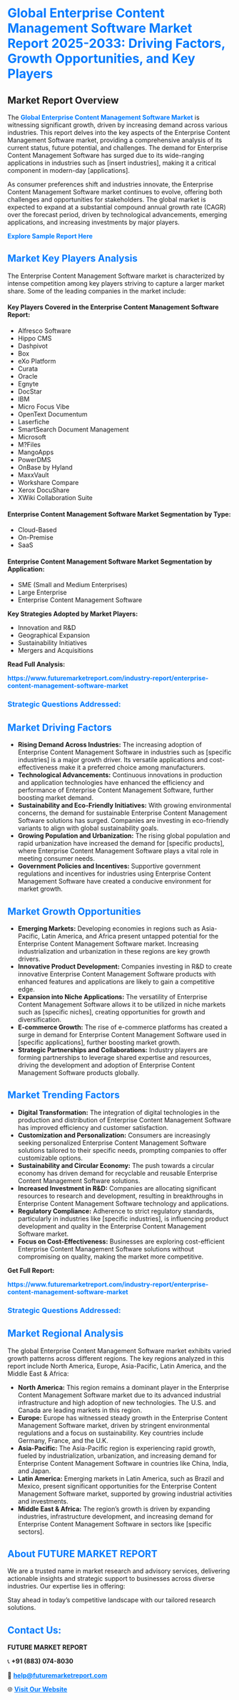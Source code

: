 <h1 style="color: #007BFF;">Global Enterprise Content Management Software Market Report 2025-2033: Driving Factors, Growth Opportunities, and Key Players</h1>

<section id="overview">
<h2>Market Report Overview</h2>
<p>The <a href="https://www.futuremarketreport.com/industry-report/enterprise-content-management-software-market" style="color: #007BFF; text-decoration: none;"><strong>Global Enterprise Content Management Software Market</strong></a> is witnessing significant growth, driven by increasing demand across various industries. This report delves into the key aspects of the Enterprise Content Management Software market, providing a comprehensive analysis of its current status, future potential, and challenges. The demand for Enterprise Content Management Software has surged due to its wide-ranging applications in industries such as [insert industries], making it a critical component in modern-day [applications].</p>
<p>As consumer preferences shift and industries innovate, the Enterprise Content Management Software market continues to evolve, offering both challenges and opportunities for stakeholders. The global market is expected to expand at a substantial compound annual growth rate (CAGR) over the forecast period, driven by technological advancements, emerging applications, and increasing investments by major players.</p>
</section>

<section id="overview">
<p><a href="https://www.futuremarketreport.com/request-sample/reportId=116472" style="color: #007BFF; text-decoration: none;"><strong>Explore Sample Report Here</strong></a></p>
</section>

<section id="key-players">
<h2 style="color: #007BFF;">Market Key Players Analysis</h2>
<p>The Enterprise Content Management Software market is characterized by intense competition among key players striving to capture a larger market share. Some of the leading companies in the market include:</p>
<h4>Key Players Covered in the Enterprise Content Management Software Report:</h4>
<ul><li>Alfresco Software</li><li>Hippo CMS</li><li>Dashpivot</li><li>Box</li><li>eXo Platform</li><li>Curata</li><li>Oracle</li><li>Egnyte</li><li>DocStar</li><li>IBM</li><li>Micro Focus Vibe</li><li>OpenText Documentum</li><li>Laserfiche</li><li>SmartSearch Document Management</li><li>Microsoft</li><li>M?Files</li><li>MangoApps</li><li>PowerDMS</li><li>OnBase by Hyland</li><li>MaxxVault</li><li>Workshare Compare</li><li>Xerox DocuShare</li><li>XWiki Collaboration Suite</li></ul>
<h4>Enterprise Content Management Software Market Segmentation by Type:</h4>
<ul><li>Cloud-Based</li><li>On-Premise</li><li>SaaS</li></ul>

<h4>Enterprise Content Management Software Market Segmentation by Application:</h4>
<ul><li>SME (Small and Medium Enterprises)</li><li>Large Enterprise</li><li>Enterprise Content Management Software</li></ul>
<p><strong>Key Strategies Adopted by Market Players:</strong></p>
<ul>
<li>Innovation and R&D</li>
<li>Geographical Expansion</li>
<li>Sustainability Initiatives</li>
<li>Mergers and Acquisitions</li>
</ul>
</section>

<section>
<p><strong>Read Full Analysis: </strong></p><a href="https://www.futuremarketreport.com/industry-report/enterprise-content-management-software-market" style="color: #007BFF; text-decoration: none;"><strong>https://www.futuremarketreport.com/industry-report/enterprise-content-management-software-market</strong></a>
<h3 style="color: #007BFF;">Strategic Questions Addressed:</h3>
</section>

<section id="driving-factors">
<h2 style="color: #007BFF;">Market Driving Factors</h2>
<ul>
<li><strong>Rising Demand Across Industries:</strong> The increasing adoption of Enterprise Content Management Software in industries such as [specific industries] is a major growth driver. Its versatile applications and cost-effectiveness make it a preferred choice among manufacturers.</li>
<li><strong>Technological Advancements:</strong> Continuous innovations in production and application technologies have enhanced the efficiency and performance of Enterprise Content Management Software, further boosting market demand.</li>
<li><strong>Sustainability and Eco-Friendly Initiatives:</strong> With growing environmental concerns, the demand for sustainable Enterprise Content Management Software solutions has surged. Companies are investing in eco-friendly variants to align with global sustainability goals.</li>
<li><strong>Growing Population and Urbanization:</strong> The rising global population and rapid urbanization have increased the demand for [specific products], where Enterprise Content Management Software plays a vital role in meeting consumer needs.</li>
<li><strong>Government Policies and Incentives:</strong> Supportive government regulations and incentives for industries using Enterprise Content Management Software have created a conducive environment for market growth.</li>
</ul>
</section>

<section id="growth-opportunities">
<h2 style="color: #007BFF;">Market Growth Opportunities</h2>
<ul>
<li><strong>Emerging Markets:</strong> Developing economies in regions such as Asia-Pacific, Latin America, and Africa present untapped potential for the Enterprise Content Management Software market. Increasing industrialization and urbanization in these regions are key growth drivers.</li>
<li><strong>Innovative Product Development:</strong> Companies investing in R&D to create innovative Enterprise Content Management Software products with enhanced features and applications are likely to gain a competitive edge.</li>
<li><strong>Expansion into Niche Applications:</strong> The versatility of Enterprise Content Management Software allows it to be utilized in niche markets such as [specific niches], creating opportunities for growth and diversification.</li>
<li><strong>E-commerce Growth:</strong> The rise of e-commerce platforms has created a surge in demand for Enterprise Content Management Software used in [specific applications], further boosting market growth.</li>
<li><strong>Strategic Partnerships and Collaborations:</strong> Industry players are forming partnerships to leverage shared expertise and resources, driving the development and adoption of Enterprise Content Management Software products globally.</li>
</ul>
</section>

<section id="trending-factors">
<h2 style="color: #007BFF;">Market Trending Factors</h2>
<ul>
<li><strong>Digital Transformation:</strong> The integration of digital technologies in the production and distribution of Enterprise Content Management Software has improved efficiency and customer satisfaction.</li>
<li><strong>Customization and Personalization:</strong> Consumers are increasingly seeking personalized Enterprise Content Management Software solutions tailored to their specific needs, prompting companies to offer customizable options.</li>
<li><strong>Sustainability and Circular Economy:</strong> The push towards a circular economy has driven demand for recyclable and reusable Enterprise Content Management Software solutions.</li>
<li><strong>Increased Investment in R&D:</strong> Companies are allocating significant resources to research and development, resulting in breakthroughs in Enterprise Content Management Software technology and applications.</li>
<li><strong>Regulatory Compliance:</strong> Adherence to strict regulatory standards, particularly in industries like [specific industries], is influencing product development and quality in the Enterprise Content Management Software market.</li>
<li><strong>Focus on Cost-Effectiveness:</strong> Businesses are exploring cost-efficient Enterprise Content Management Software solutions without compromising on quality, making the market more competitive.</li>
</ul>
</section>

<section>
<p><strong>Get Full Report: </strong></p><a href="https://www.futuremarketreport.com/industry-report/enterprise-content-management-software-market" style="color: #007BFF; text-decoration: none;"><strong>https://www.futuremarketreport.com/industry-report/enterprise-content-management-software-market</strong></a>
<h3 style="color: #007BFF;">Strategic Questions Addressed:</h3>
</section>


<section id="regional-analysis">
<h2 style="color: #007BFF;">Market Regional Analysis</h2>
<p>The global Enterprise Content Management Software market exhibits varied growth patterns across different regions. The key regions analyzed in this report include North America, Europe, Asia-Pacific, Latin America, and the Middle East & Africa:</p>
<ul>
<li><strong>North America:</strong> This region remains a dominant player in the Enterprise Content Management Software market due to its advanced industrial infrastructure and high adoption of new technologies. The U.S. and Canada are leading markets in this region.</li>
<li><strong>Europe:</strong> Europe has witnessed steady growth in the Enterprise Content Management Software market, driven by stringent environmental regulations and a focus on sustainability. Key countries include Germany, France, and the U.K.</li>
<li><strong>Asia-Pacific:</strong> The Asia-Pacific region is experiencing rapid growth, fueled by industrialization, urbanization, and increasing demand for Enterprise Content Management Software in countries like China, India, and Japan.</li>
<li><strong>Latin America:</strong> Emerging markets in Latin America, such as Brazil and Mexico, present significant opportunities for the Enterprise Content Management Software market, supported by growing industrial activities and investments.</li>
<li><strong>Middle East & Africa:</strong> The region’s growth is driven by expanding industries, infrastructure development, and increasing demand for Enterprise Content Management Software in sectors like [specific sectors].</li>
</ul>
</section>

<footer>
<h2 style="color: #007BFF;">About FUTURE MARKET REPORT</h2>
<p>We are a trusted name in market research and advisory services, delivering actionable insights and strategic support to businesses across diverse industries. Our expertise lies in offering:</p>

<p>Stay ahead in today’s competitive landscape with our tailored research solutions.</p>

<h2 style="color: #007BFF;">Contact Us:</h2>
<p><strong>FUTURE MARKET REPORT</strong></p>
<p>📞 <strong>+91 (883) 074-8030</strong></p>
<p>📧 <strong><a href="mailto:help@futuremarketreport.com" style="color: #007BFF;">help@futuremarketreport.com</a></strong></p>
<p>🌐 <strong><a href="https://www.futuremarketreport.com/" style="color: #007BFF;">Visit Our Website</a></strong></p>
</footer>